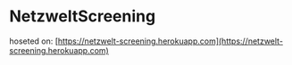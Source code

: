# NetzweltScreening
hoseted on: [https://netzwelt-screening.herokuapp.com](https://netzwelt-screening.herokuapp.com)
